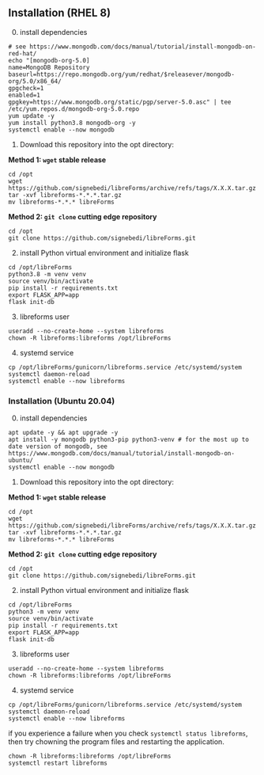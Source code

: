 ## Installation (RHEL 8)

0. install dependencies

```
# see https://www.mongodb.com/docs/manual/tutorial/install-mongodb-on-red-hat/
echo "[mongodb-org-5.0] 
name=MongoDB Repository 
baseurl=https://repo.mongodb.org/yum/redhat/$releasever/mongodb-org/5.0/x86_64/ 
gpgcheck=1 
enabled=1 
gpgkey=https://www.mongodb.org/static/pgp/server-5.0.asc" | tee /etc/yum.repos.d/mongodb-org-5.0.repo
yum update -y
yum install python3.8 mongodb-org -y
systemctl enable --now mongodb
```

1. Download this repository into the opt directory:

**Method 1: `wget` stable release**

```
cd /opt
wget https://github.com/signebedi/libreForms/archive/refs/tags/X.X.X.tar.gz
tar -xvf libreforms-*.*.*.tar.gz
mv libreforms-*.*.* libreForms
```

**Method 2: `git clone` cutting edge repository**

```
cd /opt
git clone https://github.com/signebedi/libreForms.git
```

2. install Python virtual environment and initialize flask

```
cd /opt/libreForms
python3.8 -m venv venv
source venv/bin/activate
pip install -r requirements.txt
export FLASK_APP=app
flask init-db
```

3. libreforms user

```
useradd --no-create-home --system libreforms
chown -R libreforms:libreforms /opt/libreForms
```

4. systemd service

```
cp /opt/libreForms/gunicorn/libreforms.service /etc/systemd/system
systemctl daemon-reload
systemctl enable --now libreforms
```

### Installation (Ubuntu 20.04)

0. install dependencies

```
apt update -y && apt upgrade -y
apt install -y mongodb python3-pip python3-venv # for the most up to date version of mongodb, see https://www.mongodb.com/docs/manual/tutorial/install-mongodb-on-ubuntu/
systemctl enable --now mongodb
```

1. Download this repository into the opt directory:

**Method 1: `wget` stable release**

```
cd /opt
wget https://github.com/signebedi/libreForms/archive/refs/tags/X.X.X.tar.gz
tar -xvf libreforms-*.*.*.tar.gz
mv libreforms-*.*.* libreForms
```

**Method 2: `git clone` cutting edge repository**

```
cd /opt
git clone https://github.com/signebedi/libreForms.git
```

2. install Python virtual environment and initialize flask

```
cd /opt/libreForms
python3 -m venv venv
source venv/bin/activate
pip install -r requirements.txt
export FLASK_APP=app
flask init-db
```

3. libreforms user

```
useradd --no-create-home --system libreforms
chown -R libreforms:libreforms /opt/libreForms
```

4. systemd service

```
cp /opt/libreForms/gunicorn/libreforms.service /etc/systemd/system
systemctl daemon-reload
systemctl enable --now libreforms
```

if you experience a failure when you check `systemctl status libreforms`, then try chowning the program files and restarting the application.

```
chown -R libreforms:libreforms /opt/libreForms
systemctl restart libreforms
```